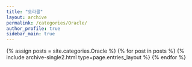 ```yaml
---
title: "오라클"
layout: archive
permalink: /categories/Oracle/
author_profile: true
sidebar_main: true
---
```


{% assign posts = site.categories.Oracle %}
{% for post in posts %} {% include archive-single2.html type=page.entries_layout %} {% endfor %}
